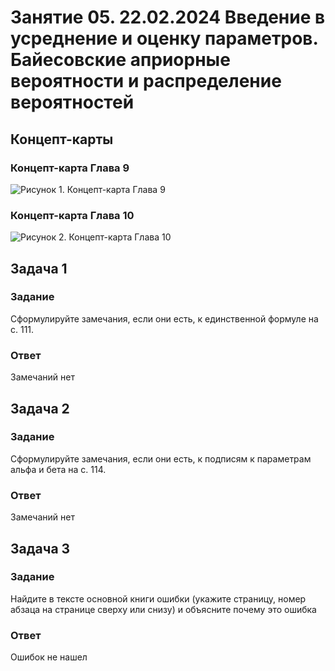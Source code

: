 # Занятие 05. 22.02.2024 Введение в усреднение и оценку параметров. Байесовские априорные вероятности и распределение вероятностей

## Концепт-карты

### Концепт-карта Глава 9

![Рисунок 1. Концепт-карта Глава 9](./Картинки/Главы/11.png)

### Концепт-карта Глава 10

![Рисунок 2. Концепт-карта Глава 10](./Картинки/Главы/12.png)

## Задача 1

### Задание

Сформулируйте замечания, если они есть, к единственной формуле на
с. 111.

### Ответ

Замечаний нет

## Задача 2

### Задание

Сформулируйте замечания, если они есть, к подписям к параметрам
альфа и бета на с. 114.

### Ответ

Замечаний нет

## Задача 3

### Задание

Найдите в тексте основной книги ошибки (укажите страницу,
номер абзаца на странице сверху или снизу) и объясните
почему это ошибка

### Ответ

Ошибок не нашел